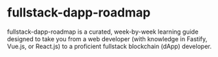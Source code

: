 # fullstack-dapp-roadmap
fullstack-dapp-roadmap is a curated, week-by-week learning guide designed to take you from a web developer (with knowledge in Fastify, Vue.js, or React.js) to a proficient fullstack blockchain (dApp) developer.
